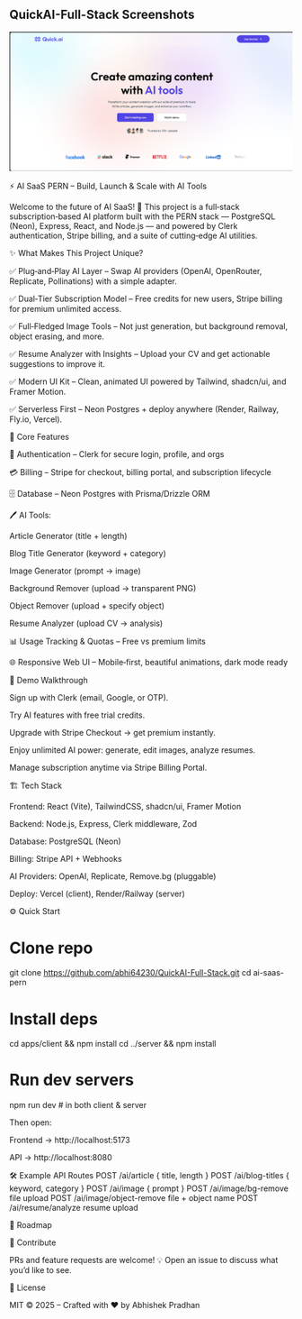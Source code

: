 ## QuickAI-Full-Stack Screenshots

![Home Page](./client/public/home.png)

⚡ AI SaaS PERN – Build, Launch & Scale with AI Tools

Welcome to the future of AI SaaS! 🚀 This project is a full‑stack subscription‑based AI platform built with the PERN stack — PostgreSQL (Neon), Express, React, and Node.js — and powered by Clerk authentication, Stripe billing, and a suite of cutting‑edge AI utilities.

✨ What Makes This Project Unique?

✅ Plug‑and‑Play AI Layer – Swap AI providers (OpenAI, OpenRouter, Replicate, Pollinations) with a simple adapter.

✅ Dual‑Tier Subscription Model – Free credits for new users, Stripe billing for premium unlimited access.

✅ Full‑Fledged Image Tools – Not just generation, but background removal, object erasing, and more.

✅ Resume Analyzer with Insights – Upload your CV and get actionable suggestions to improve it.

✅ Modern UI Kit – Clean, animated UI powered by Tailwind, shadcn/ui, and Framer Motion.

✅ Serverless First – Neon Postgres + deploy anywhere (Render, Railway, Fly.io, Vercel).

🔑 Core Features

🔐 Authentication – Clerk for secure login, profile, and orgs

💳 Billing – Stripe for checkout, billing portal, and subscription lifecycle

🗄 Database – Neon Postgres with Prisma/Drizzle ORM

🖊 AI Tools:

Article Generator (title + length)

Blog Title Generator (keyword + category)

Image Generator (prompt → image)

Background Remover (upload → transparent PNG)

Object Remover (upload + specify object)

Resume Analyzer (upload CV → analysis)

📊 Usage Tracking & Quotas – Free vs premium limits

🌐 Responsive Web UI – Mobile‑first, beautiful animations, dark mode ready

🧭 Demo Walkthrough

Sign up with Clerk (email, Google, or OTP).

Try AI features with free trial credits.

Upgrade with Stripe Checkout → get premium instantly.

Enjoy unlimited AI power: generate, edit images, analyze resumes.

Manage subscription anytime via Stripe Billing Portal.

🏗 Tech Stack

Frontend: React (Vite), TailwindCSS, shadcn/ui, Framer Motion

Backend: Node.js, Express, Clerk middleware, Zod

Database: PostgreSQL (Neon)

Billing: Stripe API + Webhooks

AI Providers: OpenAI, Replicate, Remove.bg (pluggable)

Deploy: Vercel (client), Render/Railway (server)

⚙️ Quick Start
# Clone repo
git clone https://github.com/abhi64230/QuickAI-Full-Stack.git
cd ai-saas-pern


# Install deps
cd apps/client && npm install
cd ../server && npm install


# Run dev servers
npm run dev # in both client & server

Then open:

Frontend → http://localhost:5173

API → http://localhost:8080

🛠 Example API Routes
POST /ai/article          { title, length }
POST /ai/blog-titles      { keyword, category }
POST /ai/image            { prompt }
POST /ai/image/bg-remove  file upload
POST /ai/image/object-remove file + object name
POST /ai/resume/analyze   resume upload

🚀 Roadmap

🤝 Contribute

PRs and feature requests are welcome! 💡 Open an issue to discuss what you’d like to see.

📜 License

MIT © 2025 – Crafted with ❤️ by Abhishek Pradhan

